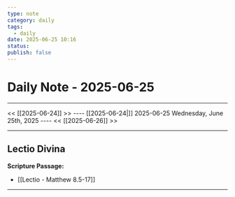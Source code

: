 ```yaml
---
type: note
category: daily
tags:
  - daily
date: 2025-06-25 10:16
status: 
publish: false
---
```

# Daily Note - 2025-06-25
---
<< [[2025-06-24]] >>   ---- [[2025-06-24|]] 2025-06-25 Wednesday, June 25th, 2025 ----     <<  [[2025-06-26]] >>

----
## Lectio Divina

**Scripture Passage:**  
- [[Lectio - Matthew 8.5-17]]


---

